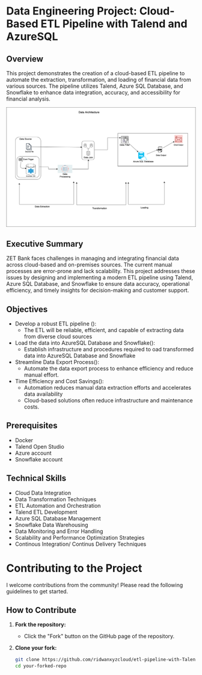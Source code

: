 # Data Engineering Project: Cloud-Based ETL Pipeline with Talend and AzureSQL

## Overview
This project demonstrates the creation of a cloud-based ETL pipeline to automate the extraction, transformation, and loading of financial data from various sources. The pipeline utilizes Talend, Azure SQL Database, and Snowflake to enhance data integration, accuracy, and accessibility for financial analysis.


![Data Architecture](https://github.com/ridwanxyzcloud/ETL-Pipeline-with-Talend-and-AzureSQL-For-Financial-Analysis/blob/main/data%20architecture/etl-talend-data-architecture.drawio.png)


## Executive Summary
ZET Bank faces challenges in managing and integrating financial data across cloud-based and on-premises sources. The current manual processes are error-prone and lack scalability. This project addresses these issues by designing and implementing a modern ETL pipeline using Talend, Azure SQL Database, and Snowflake to ensure data accuracy, operational efficiency, and timely insights for decision-making and customer support.

## Objectives
* Develop a robust ETL pipeline ():
    - The ETL will be reliable, efficient, and capable of extracting data from diverse cloud sources
* Load the data into AzureSQL Database and Snowflake():
    - Establish infrastructure and procedures required to oad transformed data into AzureSQL Database and Snowflake
* Streamline Data Export Process():
    - Automate the data export process to enhance efficiency and reduce manual effort.
* Time Efficiency and Cost Savings():
    - Automation reduces manual data extraction efforts and accelerates data availability
    - Cloud-based solutions often reduce infrastructure and maintenance costs.

## Prerequisites
- Docker
- Talend Open Studio
- Azure account
- Snowflake account

## Technical Skills
- Cloud Data Integration 
- Data Transformation Techniques
- ETL Automation and Orchestration
- Talend ETL Development
- Azure SQL Database Management
- Snowflake Data Warehousing
- Data Monitoring and Error Handling
- Scalability and Performance Optimization Strategies
- Continous Integration/ Continus Delivery Techniques


# Contributing to the Project

I welcome contributions from the community! Please read the following guidelines to get started.

## How to Contribute
1. **Fork the repository:**
   - Click the "Fork" button on the GitHub page of the repository.

2. **Clone your fork:**
   ```bash
   git clone https://github.com/ridwanxyzcloud/etl-pipeline-with-Talend-and-AzureSQL-For-Financial-Analysis.git
   cd your-forked-repo
